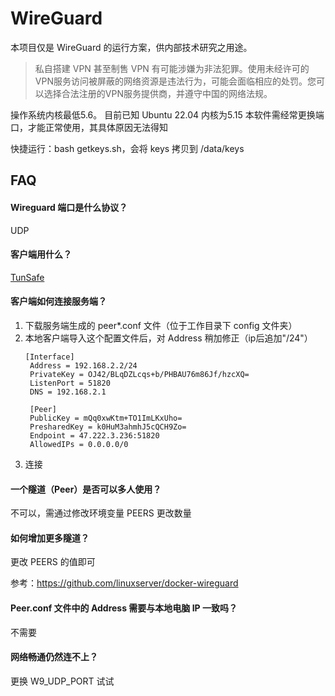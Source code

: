# WireGuard

本项目仅是 WireGuard 的运行方案，供内部技术研究之用途。

> 私自搭建 VPN 甚至制售 VPN 有可能涉嫌为非法犯罪。使用未经许可的VPN服务访问被屏蔽的网络资源是违法行为，可能会面临相应的处罚。您可以选择合法注册的VPN服务提供商，并遵守中国的网络法规。

操作系统内核最低5.6。 目前已知 Ubuntu 22.04 内核为5.15
本软件需经常更换端口，才能正常使用，其具体原因无法得知  

快捷运行：bash getkeys.sh，会将 keys 拷贝到 /data/keys

## FAQ

#### Wireguard 端口是什么协议？

UDP

#### 客户端用什么？

[TunSafe](https://tunsafe.com/)

#### 客户端如何连接服务端？

1. 下载服务端生成的 peer*.conf 文件（位于工作目录下 config 文件夹）
2. 本地客户端导入这个配置文件后，对 Address 稍加修正（ip后追加"/24"）
   ```
   [Interface]
    Address = 192.168.2.2/24
    PrivateKey = OJ42/BLqDZLcqs+b/PHBAU76m86Jf/hzcXQ=
    ListenPort = 51820
    DNS = 192.168.2.1

    [Peer]
    PublicKey = mQq0xwKtm+TO1ImLKxUho=
    PresharedKey = k0HuM3ahmhJ5cQCH9Zo=
    Endpoint = 47.222.3.236:51820
    AllowedIPs = 0.0.0.0/0
   ```
 3. 连接

#### 一个隧道（Peer）是否可以多人使用？

不可以，需通过修改环境变量 PEERS 更改数量

#### 如何增加更多隧道？

更改 PEERS 的值即可

参考：https://github.com/linuxserver/docker-wireguard

#### Peer.conf 文件中的 Address 需要与本地电脑 IP 一致吗？

不需要

#### 网络畅通仍然连不上？

更换 W9_UDP_PORT 试试
